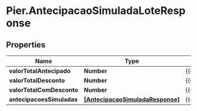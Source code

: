 # Pier.AntecipacaoSimuladaLoteResponse

## Properties
Name | Type | Description | Notes
------------ | ------------- | ------------- | -------------
**valorTotalAntecipado** | **Number** | {{{antecipacao_simulada_lote_response_valor_total_antecipado_value}}} | [optional] 
**valorTotalDesconto** | **Number** | {{{antecipacao_simulada_lote_response_valor_total_desconto_value}}} | [optional] 
**valorTotalComDesconto** | **Number** | {{{antecipacao_simulada_lote_response_valor_total_com_desconto_value}}} | [optional] 
**antecipacoesSimuladas** | [**[AntecipacaoSimuladaResponse]**](AntecipacaoSimuladaResponse.md) | {{{antecipacao_simulada_lote_response_antecipacoes_simuladas_value}}} | [optional] 


